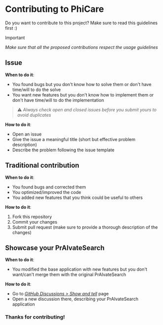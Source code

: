 # Contributing to PhiCare

Do you want to contribute to this project? Make sure to read this guidelines first :)

> [!IMPORTANT]
> _Make sure that all the proposed contributions respect the usage guidelines_

## Issue

**When to do it**:

- You found bugs but you don't know how to solve them or don't have time/will to do the solve
- You want new features but you don't know how to implement them or don't have time/will to do the implementation

> ⚠️ _Always check open and closed issues before you submit yours to avoid duplicates_

**How to do it**:

- Open an issue
- Give the issue a meaningful title (short but effective problem description)
- Describe the problem following the issue template

## Traditional contribution

**When to do it**:

- You found bugs and corrected them
- You optimized/improved the code
- You added new features that you think could be useful to others

**How to do it**:

1. Fork this repository
2. Commit your changes
3. Submit pull request (make sure to provide a thorough description of the changes)


## Showcase your PrAIvateSearch

**When to do it**:

- You modified the base application with new features but you don't want/can't merge them with the original PrAIvateSearch

**How to do it**:

- Go to [_GitHub Discussions > Show and tell_](https://github.com/AstraBert/PrAIvateSearch/discussions/categories/show-and-tell) page
- Open a new discussion there, describing your PrAIvateSearch application

### Thanks for contributing!